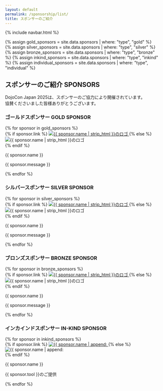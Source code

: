 ```yaml
---
layout: default
permalink: /sponsorship/list/
title: スポンサーのご紹介
---
```

{% include navbar.html %}

{% assign gold_sponsors       = site.data.sponsors | where: "type", "gold"       %}
{% assign silver_sponsors     = site.data.sponsors | where: "type", "silver"     %}
{% assign bronze_sponsors     = site.data.sponsors | where: "type", "bronze"     %}
{% assign inkind_sponsors     = site.data.sponsors | where: "type", "inkind"     %}
{% assign individual_sponsors = site.data.sponsors | where: "type", "individual" %}

<h2 class="text-4xl text-center mb-8 mt-30 xl:mt-15">
  スポンサーのご紹介
  <span class="block mt-5 text-2xl">SPONSORS</span>
</h2>

<p class="text-center mb-10 break-keep wrap-anywhere text-sm sm:text-base">
  DojoCon Japan 2025は、スポンサーのご協力により開催されています。<br>協賛くださいました皆様ありがとうございます。
</p>

<h3 class="text-2xl mt-15 mx-8 text-center mb-4">ゴールドスポンサー
  <span class="block text-base mt-1">GOLD SPONSOR</span>
</h3>
<div class="flex justify-center flex-wrap gap-x-8 px-8 max-w-3xl w-full mx-auto">
  {% for sponsor in gold_sponsors %}
    <div class="w-full flex flex-col mb-5">
      {% if sponsor.link %}
        <a
          class="flex-grow w-full flex items-center justify-center transition-all duration-200 hover:opacity-70 hover:scale-105 cursor-pointer"
          style="transform-style: preserve-3d;"
          href="{{ sponsor.link }}"
          target="_blank"
          rel="noopener noreferrer"
        >
          <img class="w-full mx-auto mb-3" src="{{ sponsor.logo }}" alt="{{ sponsor.name | strip_html }}のロゴ">
        </a>
      {% else %}
        <div class="flex-grow w-full flex items-center justify-center">
          <img class="w-full mx-auto mb-3" src="{{ sponsor.logo }}" alt="{{ sponsor.name | strip_html }}のロゴ">
        </div>
      {% endif %}
      <p class="w-full mb-3 text-center break-keep">{{ sponsor.name }}</p>
      <p class="w-full text-gray-600 break-keep wrap-anywhere">{{ sponsor.message }}</p>
    </div>
  {% endfor %}
</div>

<h3 class="text-2xl mt-15 mx-8 text-center mb-4">シルバースポンサー
  <span class="block text-base mt-1">SILVER SPONSOR</span>
</h3>

<div class="flex justify-center flex-wrap gap-x-8 px-8 max-w-3xl mx-auto">
  {% for sponsor in silver_sponsors %}
    <div class="flex flex-col mb-5">
      {% if sponsor.link %}
        <a
          class="flex-grow w-full flex items-center justify-center transition-all duration-200 hover:opacity-70 hover:scale-105 cursor-pointer"
          style="transform-style: preserve-3d;"
          href="{{ sponsor.link }}"
          target="_blank"
          rel="noopener noreferrer"
        >
          <img class="max-w-[{{500 | times:sponsor.logo_scale | round}}px] w-full mx-auto mb-3" src="{{ sponsor.logo }}" alt="{{ sponsor.name | strip_html }}のロゴ">
        </a>
      {% else %}
        <div class="flex-grow w-full flex items-center justify-center">
          <img class="w-full mx-auto mb-3" src="{{ sponsor.logo }}" alt="{{ sponsor.name | strip_html }}のロゴ">
        </div>
      {% endif %}
      <p class="w-full mb-3 text-center break-keep">{{ sponsor.name }}</p>
      <p class="w-full text-gray-600 break-keep wrap-anywhere">{{ sponsor.message }}</p>
    </div>
  {% endfor %}
</div>

<h3 class="text-2xl mt-15 mx-8 text-center mb-4">ブロンズスポンサー
  <span class="block text-base mt-1">BRONZE SPONSOR</span>
</h3>

<div class="grid grid-cols-1 lg:grid-cols-2 gap-x-8 gap-y-10 px-8 sm:px-8 max-w-3xl w-full sm:w-7/10 mx-auto">
  {% for sponsor in bronze_sponsors %}
    <div class="flex flex-col mb-5">
      {% if sponsor.link %}
        <a
          class="w-full h-auto lg:h-96 flex-grow-0 flex items-center justify-center transition-all duration-200 hover:opacity-70 hover:scale-105 cursor-pointer"
          style="transform-style: preserve-3d;"
          href="{{ sponsor.link }}"
          target="_blank"
          rel="noopener noreferrer"
        >
          <img class="max-w-[{{300 | times:sponsor.logo_scale | round}}px] w-full mx-auto mb-3" src="{{ sponsor.logo }}" alt="{{ sponsor.name | strip_html }}のロゴ">
        </a>
      {% else %}
        <div class="w-full h-auto lg:h-96 flex-grow-0 flex items-center justify-center">
          <img class="w-full mx-auto mb-3" src="{{ sponsor.logo }}" alt="{{ sponsor.name | strip_html }}のロゴ">
        </div>
      {% endif %}
      <p class="w-full mb-3 text-center break-keep">{{ sponsor.name }}</p>
      <p class="w-full text-gray-600 break-keep wrap-anywhere">{{ sponsor.message }}</p>
    </div>
  {% endfor %}
</div>

<h3 class="text-2xl mt-15 mx-8 text-center mb-4">インカインドスポンサー
  <span class="block text-base mt-1">IN-KIND SPONSOR</span>
</h3>

<div class="flex justify-center flex-wrap gap-x-8 gap-y-10 px-8 max-w-3xl mx-auto mb-20">
  {% for sponsor in inkind_sponsors %}
    <div class="flex flex-col">
      {% if sponsor.link %}
        <a
          class="flex-grow w-full flex items-center justify-center transition-all duration-200 hover:opacity-70 hover:scale-105 cursor-pointer"
          style="transform-style: preserve-3d;"
          href="{{ sponsor.link }}"
          target="_blank"
          rel="noopener noreferrer"
        >
          <img class="max-w-[{{270 | times:sponsor.logo_scale | round}}px] w-full mx-auto mb-3" src="{{ sponsor.logo }}" alt="{{ sponsor.name | append: "(" | append: sponsor.tool | append:")" | strip_html }}のロゴ">
        </a>
      {% else %}
        <div class="flex-grow w-full flex items-center justify-center">
          <img class="w-full mx-auto mb-3" src="{{ sponsor.logo }}" alt="{{ sponsor.name | append: "(" | append: sponsor.tool | append:")" | strip_html }}のロゴ">
        </div>
      {% endif %}
      <p class="w-full text-center break-keep">{{ sponsor.name }}</p>
      <p class="w-full text-center break-keep">{{ sponsor.tool }}<wbr>のご提供</p>
    </div>
  {% endfor %}
</div>
